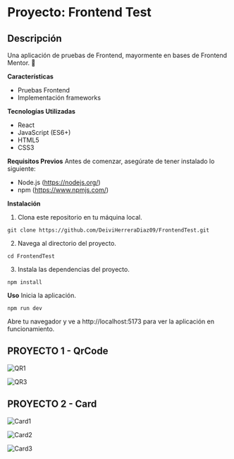 # Proyecto: Frontend Test
## **Descripción**
Una aplicación de pruebas de Frontend, mayormente en bases de Frontend Mentor. 🎨

**Características**
- Pruebas Frontend
- Implementación frameworks
  
**Tecnologías Utilizadas**
- React
- JavaScript (ES6+)
- HTML5
- CSS3

**Requisitos Previos**
Antes de comenzar, asegúrate de tener instalado lo siguiente:

- Node.js (https://nodejs.org/)
- npm (https://www.npmjs.com/)

**Instalación**
1. Clona este repositorio en tu máquina local.
```
git clone https://github.com/DeiviHerreraDiaz09/FrontendTest.git
```
2. Navega al directorio del proyecto.
```
cd FrontendTest
```
3. Instala las dependencias del proyecto.
```
npm install
```
**Uso**
Inicia la aplicación.
```
npm run dev
```
Abre tu navegador y ve a http://localhost:5173 para ver la aplicación en funcionamiento.

## PROYECTO 1 - **QrCode**

![QR1](https://github.com/DeiviHerreraDiaz09/FrontendTest/assets/154428353/f3342024-d943-448e-8db8-9fe1759088bf)

![QR3](https://github.com/DeiviHerreraDiaz09/FrontendTest/assets/154428353/ff8af4c2-1987-45ac-9a72-ae423231e2fd)

## PROYECTO 2 - **Card**

![Card1](https://github.com/DeiviHerreraDiaz09/FrontendTest/assets/154428353/402cc28b-73fb-4378-8a7b-eab361a15368)

![Card2](https://github.com/DeiviHerreraDiaz09/FrontendTest/assets/154428353/b54035cd-671a-4792-9b2d-06061ebd2c3b)

![Card3](https://github.com/DeiviHerreraDiaz09/FrontendTest/assets/154428353/dfab90a0-0581-4446-a4ee-d29b436e5b28)
